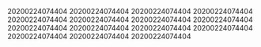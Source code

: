 20200224074404
20200224074404
20200224074404
20200224074404
20200224074404
20200224074404
20200224074404
20200224074404
20200224074404
20200224074404
20200224074404
20200224074404
20200224074404
20200224074404
20200224074404
